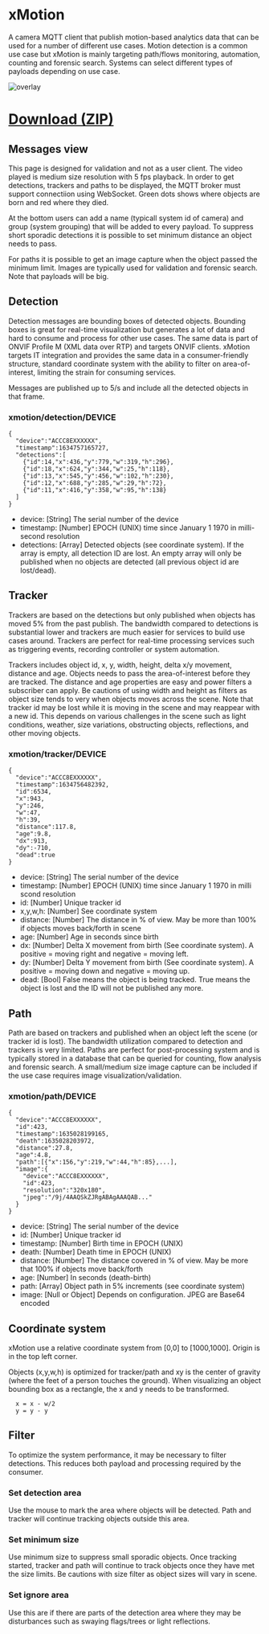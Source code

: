 # xMotion
A camera MQTT client that publish motion-based analytics data that can be used for a number of different use cases.  Motion detection is a common use case but xMotion is mainly targeting path/flows monitoring, automation, counting and forensic search.  Systems can select different types of payloads depending on use case.

![overlay](https://files.juhlin.me/image/YWFQGVMLNS)

# [Download (ZIP)](https://files.juhlin.me/acap/xmotion)

## Messages view
This page is designed for validation and not as a user client.  The video played is medium size resolution with 5 fps playback.  In order to get detections, trackers and paths to be displayed, the MQTT broker must support connectiion using WebSocket.  Green dots shows where objects are born and red where they died.

At the bottom users can add a name (typicall system id of camera) and group (system grouping) that will be added to every payload.  To suppress short sporadic detections it is possible to set minimum distance an object needs to pass.

For paths it is possible to get an image capture when the object passed the minimum limit.  Images are typically used for validation and forensic search.  Note that payloads will be big.

## Detection
Detection messages are bounding boxes of detected objects.  Bounding boxes is great for real-time visualization but generates a lot of data and hard to consume and process for other use cases.  The same data is part of ONVIF Profile M (XML data over RTP) and targets ONVIF clients.  xMotion targets IT integration and provides the same data in a consumer-friendly structure, standard coordinate system with the ability to filter on area-of-interest, limiting the strain for consuming services.

Messages are published up to 5/s and include all the detected objects in that frame.

### xmotion/detection/DEVICE
```
{
  "device":"ACCC8EXXXXXX",
  "timestamp":1634757165727,
  "detections":[
    {"id":14,"x":436,"y":779,"w":319,"h":296},
    {"id":18,"x":624,"y":344,"w":25,"h":118},
    {"id":13,"x":545,"y":456,"w":102,"h":230},
    {"id":12,"x":688,"y":285,"w":29,"h":72},
    {"id":11,"x":416,"y":358,"w":95,"h":138}
  ]
}
```
- device: \[String] The serial number of the device
- timestamp: \[Number] EPOCH (UNIX) time since January 1 1970 in milli-second resolution
- detections: \[Array] Detected objects (see coordinate system).  If the array is empty, all detection ID are lost.  An empty array will only be published when no objects are detected (all previous object id are lost/dead).

## Tracker
Trackers are based on the detections but only published when objects has moved 5% from the past publish. The bandwidth compared to detections is substantial lower and trackers are much easier for services to build use cases around.  Trackers are perfect for real-time processing services such as triggering events, recording controller or system automation.

Trackers includes object id, x, y, width, height, delta x/y movement, distance and age.  Objects needs to pass the area-of-interest before they are tracked.  The distance and age  properties are easy and power filters a subscriber can apply.  Be cautions of using width and height as filters as object size tends to very when objects moves across the scene.  Note that tracker id may be lost while it is moving in the scene and may reappear with a new id.  This depends on various challenges in the scene such as light conditions, weather, size variations, obstructing objects, reflections, and other moving objects.

### xmotion/tracker/DEVICE
```
{
  "device":"ACCC8EXXXXXX",
  "timestamp":1634756482392,
  "id":6534,
  "x":943,
  "y":246,
  "w":47,
  "h":39,
  "distance":117.8,
  "age":9.8,
  "dx":913,
  "dy":-710,
  "dead":true
}
```
- device: \[String] The serial number of the device
- timestamp: \[Number] EPOCH (UNIX) time since January 1 1970 in milli scond resolution
- id: \[Number] Unique tracker id
- x,y,w,h: \[Number] See coordinate system
- distance: \[Number] The distance in % of view.  May be more than 100% if objects moves back/forth in scene
- age: \[Number] Age in seconds since birth
- dx: \[Number] Delta X movement from birth (See coordinate system). A positive = moving right and negative = moving left.
- dy: \[Number] Delta Y movement from birth (See coordinate system). A positive = moving down and negative = moving up.
- dead: \[Bool] False means the object is being tracked.  True means the object is lost and the ID will not be published any more.

## Path
Path are based on trackers and published when an object left the scene (or tracker id is lost).  The bandwidth utilization compared to detection and trackers is very limited.  Paths are perfect for post-processing system and is typically stored in a database that can be queried for counting, flow analysis and forensic search.  A small/medium size image capture can be included if the use case requires image visualization/validation.

### xmotion/path/DEVICE
```
{
  "device":"ACCC8EXXXXXX",
  "id":423,
  "timestamp":1635028199165,
  "death":1635028203972,
  "distance":27.8,
  "age":4.8,
  "path":[{"x":156,"y":219,"w":44,"h":85},...],
  "image":{
    "device":"ACCC8EXXXXXX",
    "id":423,
    "resolution":"320x180",
    "jpeg":"/9j/4AAQSkZJRgABAgAAAQAB..."
  }
}
```
- device: \[String] The serial number of the device
- id: \[Number] Unique tracker id
- timestamp: \[Number] Birth time in EPOCH (UNIX)
- death: \[Number] Death time in EPOCH (UNIX)
- distance: \[Number] The distance covered in % of view.  May be more that 100% if objects move back/forth
- age: \[Number] In seconds (death-birth)
- path: \[Array] Object path in 5% increments (see coordinate system)
- image: \[Null or Object] Depends on configuration.  JPEG are Base64 encoded 


## Coordinate system
xMotion use a relative coordinate system from [0,0] to [1000,1000].  Origin is in the top left corner.

Objects (x,y,w,h) is optimized for tracker/path and xy is the center of gravity (where the feet of a person touches the ground).  When visualizing an object bounding box as a rectangle, the x and y needs to be transformed.
```
  x = x - w/2
  y = y - y
```
## Filter
To optimize the system performance, it may be necessary to filter detections.  This reduces both payload and processing required by the consumer.

### Set detection area
Use the mouse to mark the area where objects will be detected.  Path and tracker will continue tracking objects outside this area.

### Set minimum size
Use minimum size to suppress small sporadic objects. Once tracking started, tracker and path will continue to track objects once they have met the size limits.  Be cautions with size filter as object sizes will vary in scene.  

### Set ignore area
Use this are if there are parts of the detection area where they may be disturbances such as swaying flags/trees or light reflections.

